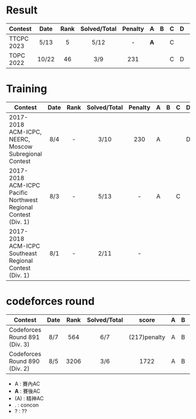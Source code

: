 # Result

| Contest                   | Date          | Rank | Solved/Total | Penalty |A|   B|C   |D   |E   |F   |G   |H   |I   |J   |K   |L   |M   |N   |
| --------------------------|:-------------:|:----:|:------------:|:--------:|:-:|:-:|:-:|:-:|:-:|:-:|:-:|:-:|:-:|:-:|:-:|:-:|:-:|:--:|
| TTCPC 2023 | 5/13 | 5  | 5/12   |  -  |**A**|   |C|   | E |**F**| G |   |I |J |   |**L**|   |   |
| TOPC 2022 | 10/22 | 46 | 3/9 | 231 |   |   | C | D |   | F |   |**H**|   |   |   |   |   |   |

# Training

| Contest                   | Date          | Rank | Solved/Total | Penalty |A|   B|C   |D   |E   |F   |G   |H   |I   |J   |K   |L   |M   |N   |
| --------------------------|:-------------:|:----:|:------------:|:--------:|:-:|:-:|:-:|:-:|:-:|:-:|:-:|:-:|:-:|:-:|:-:|:-:|:-:|:-:|
| 2017-2018 ACM-ICPC, NEERC, Moscow Subregional Contest| 8/4         |  - | 3/10 | 230 |A|    |   |D   |    |    |G   |**H**|   |    |    |    |    |    |
| 2017-2018 ACM-ICPC Pacific Northwest Regional Contest (Div. 1)| 8/3         | - | 5/13 | - |A|   |C   |   |E   |F  |   |   | |J   |  |L   |   |  |
|2017-2018 ACM-ICPC Southeast Regional Contest (Div. 1)| 8/1       | - | 2/11 | - | |    |   |    |    |    |   |   |   |J   |   |L   |   |   |


# codeforces round

| Contest                   | Date          | Rank | Solved/Total | score  |A|   B|C   |D   |E   |F   |G   |H   |I   |J   |K   |L   |M   |N   |
| --------------------------|:-------------:|:----:|:------------:|:--------:|:-:|:-:|:-:|:-:|:-:|:-:|:-:|:-:|:-:|:-:|:-:|:-:|:-:|:-:|
| Codeforces Round 891 (Div. 3)       | 8/7          | 564 | 6/7 | (217)penalty  |A|   B|C   | D  |E   |F   | **G**  |   |   |   |   |   |   |   |
| Codeforces Round 890 (Div. 2)       | 8/5          | 3206 | 3/6 | 1722  |A|   B|C   | **D**  | **E** |   |   |   |   |   |   |   |   |   |



- A : 賽內AC
- **A** : 賽後AC
- (A) : 精神AC
- . : concon
- ? : ??
